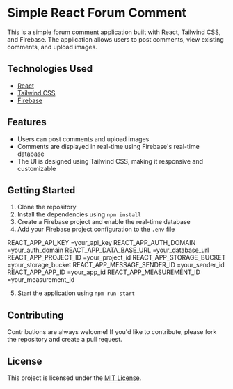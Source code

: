 # Simple React Forum Comment

This is a simple forum comment application built with React, Tailwind CSS, and Firebase. The application allows users to post comments, view existing comments, and upload images.

## Technologies Used

- [React](https://reactjs.org/)
- [Tailwind CSS](https://tailwindcss.com/)
- [Firebase](https://firebase.google.com/)

## Features

- Users can post comments and upload images
- Comments are displayed in real-time using Firebase's real-time database
- The UI is designed using Tailwind CSS, making it responsive and customizable

## Getting Started

1. Clone the repository
2. Install the dependencies using `npm install`
3. Create a Firebase project and enable the real-time database
4. Add your Firebase project configuration to the `.env` file

REACT_APP_API_KEY =your_api_key
REACT_APP_AUTH_DOMAIN =your_auth_domain
REACT_APP_DATA_BASE_URL =your_database_url
REACT_APP_PROJECT_ID =your_project_id
REACT_APP_STORAGE_BUCKET =your_storage_bucket
REACT_APP_MESSAGE_SENDER_ID =your_sender_id
REACT_APP_APP_ID =your_app_id
REACT_APP_MEASUREMENT_ID =your_measurement_id

5. Start the application using `npm run start`

## Contributing

Contributions are always welcome! If you'd like to contribute, please fork the repository and create a pull request.

## License

This project is licensed under the [MIT License](LICENSE).
